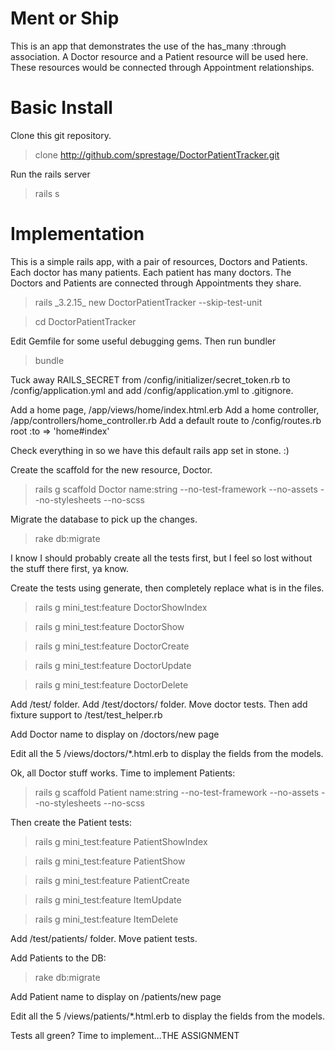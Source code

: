 Ment or Ship
=======

This is an app that demonstrates the use of the has_many :through association.  A Doctor resource and a Patient resource will be used here.  These resources would be connected through Appointment relationships.


Basic Install
=======
Clone this git repository.
  > clone http://github.com/sprestage/DoctorPatientTracker.git

Run the rails server
  > rails s


Implementation
=======
This is a simple rails app, with a pair of resources, Doctors and Patients.  Each doctor has many patients.  Each patient has many doctors.  The Doctors and Patients are connected through Appointments they share.
  > rails \_3.2.15\_ new DoctorPatientTracker --skip-test-unit

  > cd DoctorPatientTracker

Edit Gemfile for some useful debugging gems.  Then run bundler
  > bundle

Tuck away RAILS_SECRET from /config/initializer/secret_token.rb to /config/application.yml and add /config/application.yml to .gitignore.

Add a home page, /app/views/home/index.html.erb
Add a home controller, /app/controllers/home_controller.rb
Add a default route to /config/routes.rb
  root :to => 'home#index'

Check everything in so we have this default rails app set in stone.  :)

Create the scaffold for the new resource, Doctor.
  > rails g scaffold Doctor name:string --no-test-framework --no-assets --no-stylesheets --no-scss

Migrate the database to pick up the changes.
  > rake db:migrate

I know I should probably create all the tests first, but I feel so lost without the stuff there first, ya know.

Create the tests using generate, then completely replace what is in the files.
  > rails g mini_test:feature DoctorShowIndex

  > rails g mini_test:feature DoctorShow

  > rails g mini_test:feature DoctorCreate

  > rails g mini_test:feature DoctorUpdate

  > rails g mini_test:feature DoctorDelete

Add /test/ folder.  Add /test/doctors/ folder.  Move doctor tests. Then add fixture support to /test/test_helper.rb

Add Doctor name to display on /doctors/new page

Edit all the 5 /views/doctors/*.html.erb to display the fields from the models.

Ok, all Doctor stuff works. Time to implement Patients:
  > rails g scaffold Patient name:string --no-test-framework --no-assets --no-stylesheets --no-scss

Then create the Patient tests:
  > rails g mini_test:feature PatientShowIndex

  > rails g mini_test:feature PatientShow

  > rails g mini_test:feature PatientCreate

  > rails g mini_test:feature ItemUpdate

  > rails g mini_test:feature ItemDelete

Add /test/patients/ folder.  Move patient tests.

Add Patients to the DB:
  > rake db:migrate

Add Patient name to display on /patients/new page

Edit all the 5 /views/patients/*.html.erb to display the fields from the models.

Tests all green?  Time to implement...THE ASSIGNMENT

